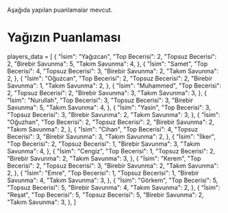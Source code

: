 Aşağıda yapılan puanlamalar mevcut.

# Yağızın Puanlaması
players_data = [
    {
        "İsim": "Yağızcan",
        "Top Becerisi": 2,
        "Topsuz Becerisi": 2,
        "Birebir Savunma": 5,
        "Takım Savunma": 4,
    },
    {
        "İsim": "Samet",
        "Top Becerisi": 4,
        "Topsuz Becerisi": 3,
        "Birebir Savunma": 2,
        "Takım Savunma": 2,
    },
    {
        "İsim": "Oğuzcan",
        "Top Becerisi": 2,
        "Topsuz Becerisi": 2,
        "Birebir Savunma": 1,
        "Takım Savunma": 2,
    },
    {
        "İsim": "Muhammed",
        "Top Becerisi": 2,
        "Topsuz Becerisi": 2,
        "Birebir Savunma": 3,
        "Takım Savunma": 3,
    },
    {
        "İsim": "Nurullah",
        "Top Becerisi": 3,
        "Topsuz Becerisi": 3,
        "Birebir Savunma": 5,
        "Takım Savunma": 4,
    },
    {
        "İsim": "Yasin",
        "Top Becerisi": 3,
        "Topsuz Becerisi": 3,
        "Birebir Savunma": 2,
        "Takım Savunma": 3,
    },
    {
        "İsim": "Oğuzhan",
        "Top Becerisi": 2,
        "Topsuz Becerisi": 2,
        "Birebir Savunma": 2,
        "Takım Savunma": 2,
    },
    {
        "İsim": "Cihan",
        "Top Becerisi": 4,
        "Topsuz Becerisi": 3,
        "Birebir Savunma": 3,
        "Takım Savunma": 2,
    },
    {
        "İsim": "İlker",
        "Top Becerisi": 2,
        "Topsuz Becerisi": 1,
        "Birebir Savunma": 3,
        "Takım Savunma": 4,
    },
    {
        "İsim": "Cengiz",
        "Top Becerisi": 1,
        "Topsuz Becerisi": 2,
        "Birebir Savunma": 2,
        "Takım Savunma": 3,
    },
    {
        "İsim": "Kerem",
        "Top Becerisi": 2,
        "Topsuz Becerisi": 3,
        "Birebir Savunma": 2,
        "Takım Savunma": 2,
    },
    {
        "İsim": "Emre",
        "Top Becerisi": 1,
        "Topsuz Becerisi": 1,
        "Birebir Savunma": 4,
        "Takım Savunma": 3,
    },
    {
        "İsim": "Görkem",
        "Top Becerisi": 5,
        "Topsuz Becerisi": 5,
        "Birebir Savunma": 4,
        "Takım Savunma": 2,
    },
    {
        "İsim": "Reşat",
        "Top Becerisi": 5,
        "Topsuz Becerisi": 5,
        "Birebir Savunma": 2,
        "Takım Savunma": 3,
    },
]


